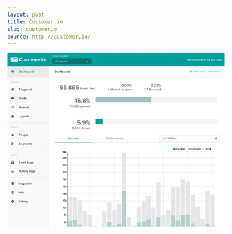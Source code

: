 ```yaml
---
layout: post
title: Customer.io
slug: customerio
source: http://customer.io/
---
```


<img src="/screenshots/customerio.png"
  alt="Targeted email marketing for web & mobile apps"
  title="Targeted email marketing for web & mobile apps">
